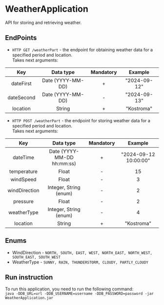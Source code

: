 # WeatherApplication
API for storing and retrieving weather.

## EndPoints

+ ``HTTP GET /weatherPart`` - the endpoint for obtaining weather data for a specified period and location.<br>
Takes next arguments:

|    Key     |     Data type     | Mandatory |    Example    |
|:----------:|:-----------------:|:---------:|:-------------:|
| dateFirst  | Date (YYYY-MM-DD) |     +     | "2024-09-12"  |
| dateSecond | Date (YYYY-MM-DD) |     -     | "2024-09-13"  |
|  location  |      String       |     +     |  "Kostroma"   |

+ ``HTTP POST /weatherPart`` - the endpoint for storing weather data for a specified period and location.<br>
  Takes next arguments:

|      Key      |         Data type          | Mandatory |        Example        |
|:-------------:|:--------------------------:|:---------:|:---------------------:|
|   dateTime    | Date (YYYY-MM-DD hh:mm:ss) |     +     | "2024-09-12 10:00:00" |
|  temperature  |           Float            |     -     |          15           |
|   windSpeed   |           Float            |     -     |           3           |
| windDirection |   Integer, String (enum)   |     -     |           2           |
|   pressure    |           Float            |     -     |           2           |
|  weatherType  |   Integer, String (enum)   |     -     |           4           |
|   location    |           String           |     +     |      "Kostroma"       |

## Enums
+ WindDirection - ``NORTH, SOUTH, EAST, WEST, NORTH_EAST, NORTH_WEST, SOUTH_EAST, SOUTH_WEST``
+ WeatherType - ``SUNNY, RAIN, THUNDERSTORM, CLOUDY, PARTLY_CLOUDY``

## Run instruction
To run this application, you need to run the following command:<br>
``java -DDB_URL=url -DDB_USERNAME=username -DDB_PASSWORD=password -jar WeatherApplication.jar``